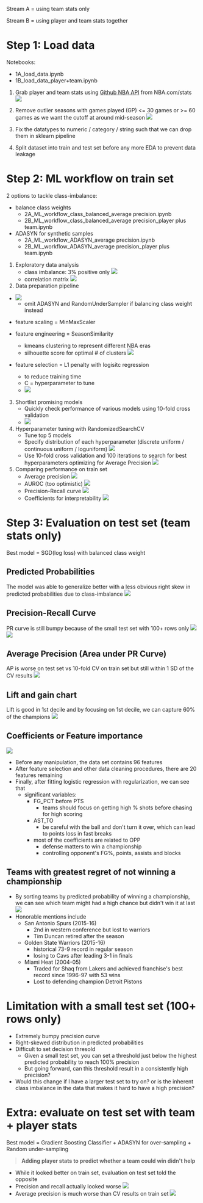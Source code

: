 Stream A = using team stats only

Stream B = using player and team stats together

# Step 1: Load data 

Notebooks:
- 1A_load_data.ipynb
- 1B_load_data_player+team.ipynb

1. Grab player and team stats using [Github NBA API](https://github.com/swar/nba_api) from NBA.com/stats <img src="../data/image/2022-09-18-16-35-09.png">

2. Remove outlier seasons with games played (GP) <= 30 games or >= 60 games as we want the cutoff at around mid-season <img src="../data/image/2022-09-18-16-36-40.png">

3. Fix the datatypes to numeric / category / string such that we can drop them in sklearn pipeline

4. Split dataset into train and test set before any more EDA to prevent data leakage

# Step 2: ML workflow on train set
2 options to tackle class-imbalance:
- balance class weights
  - 2A_ML_workflow_class_balanced_average precision.ipynb
  - 2B_ML_workflow_class_balanced_average precision_player plus team.ipynb
- ADASYN for synthetic samples
  - 2A_ML_workflow_ADASYN_average precision.ipynb
  - 2B_ML_workflow_ADASYN_average precision_player plus team.ipynb

1. Exploratory data analysis 
   - class imbalance: 3% positive only <img src="../data/image/2022-09-18-16-46-15.png">
   - correlation matrix <img src="../data/image/2022-09-18-16-46-42.png">
2. Data preparation pipeline
- <img src="../data/image/2022-09-18-16-48-00.png">
  
  - omit ADASYN and RandomUnderSampler if balancing class weight instead
- feature scaling = MinMaxScaler
- feature engineering = SeasonSimilarity
  - kmeans clustering to represent different NBA eras
  - silhouette score for optimal # of clusters <img src="../data/image/2022-09-18-16-51-26.png">
- feature selection = L1 penalty with logisitc regression
  - to reduce training time
  - C = hyperparameter to tune
  - <img src="../data/image/2022-09-18-16-52-42.png">
3. Shortlist promising models
   - Quickly check performance of various models using 10-fold cross validation
   - <img src="../data/image/2022-09-18-16-53-52.png">
4. Hyperparameter tuning with RandomizedSearchCV
   - Tune top 5 models
   - Specify distribution of each hyperparameter (discrete uniform / continuous uniform / loguniform) <img src="../data/image/2022-09-18-16-57-50.png">
   - Use 10-fold cross validation and 100 iterations to search for best hyperparameters optimizing for Average Precision <img src="../data/image/2022-09-18-16-58-45.png">
5. Comparing performance on train set
   - Average precision <img src="../data/image/2022-09-18-16-59-21.png">
   - AUROC (too optimistic) <img src="../data/image/2022-09-18-16-59-40.png">
   - Precision-Recall curve <img src="../data/image/2022-09-18-17-00-06.png">
   - Coefficients for interpretability <img src="../data/image/2022-09-18-17-00-23.png">

# Step 3: Evaluation on test set (team stats only)
Best model = SGD(log loss) with balanced class weight
## Predicted Probabilities
The model was able to generalize better with a less obvious right skew in predicted probabilities due to class-imbalance
<img src="../data/image/2022-09-18-22-54-09.png">

## Precision-Recall Curve
PR curve is still bumpy because of the small test set with 100+ rows only
<img src="../data/image/2022-09-18-22-55-46.png">
<img src="../data/image/2022-09-18-22-56-35.png">
## Average Precision (Area under PR Curve)
AP is worse on test set vs 10-fold CV on train set but still within 1 SD of the CV results
<img src="../data/image/2022-09-18-22-56-20.png">
## Lift and gain chart
Lift is good in 1st decile and by focusing on 1st decile, we can capture 60% of the champions
<img src="../data/image/2022-09-18-22-57-30.png">
## Coefficients or Feature importance
<img src="../data/image/2022-09-18-22-58-28.png">

- Before any manipulation, the data set contains 96 features
- After feature selection and other data cleaning procedures, there are 20 features remaining
- Finally, after fitting logistic regression with regularization, we can see that
  - significant variables: 
    - FG_PCT before PTS
      - teams should focus on getting high % shots before chasing for high scoring 
    - AST_TO
      - be careful with the ball and don't turn it over, which can lead to points loss in fast breaks
    - most of the coefficients are related to OPP
      - defense matters to win a championship
      - controlling opponent's FG%, points, assists and blocks

## Teams with greatest regret of not winning a championship
- By sorting teams by predicted probability of winning a championship, we can see which team might had a high chance but didn't win it at last <img src="../data/image/2022-09-18-23-06-04.png">
- Honorable mentions include 
  - San Antonio Spurs (2015-16)
    - 2nd in western conference but lost to warriors
    - Tim Duncan retired after the season
  - Golden State Warriors (2015-16)
    - historical 73-9 record in regular season
    - losing to Cavs after leading 3-1 in finals
  - Miami Heat (2004-05)
    - Traded for Shaq from Lakers and achieved franchise's best record since 1996-97 with 53 wins
    - Lost to defending champion Detroit Pistons


# Limitation with a small test set (100+ rows only)  
  - Extremely bumpy precision curve
  - Right-skewed distribution in predicted probabilities
  - Difficult to set decision thresold
    - Given a small test set, you can set a threshold just below the highest predicted probability to reach 100% precision
    - But going forward, can this threshold result in a consistently high precision?
  - Would this change if I have a larger test set to try on? or is the inherent class imbalance in the data that makes it hard to have a high precision?

# Extra: evaluate on test set with team + player stats 
Best model = Gradient Boosting Classifier + ADASYN for over-sampling + Random under-sampling 

> **Adding player stats to predict whether a team could win didn't help**

- While it looked better on train set, evaluation on test set told the opposite
- Precision and recall actually looked worse <img src="../data/image/2022-09-18-23-03-14.png">
- Average precision is much worse than CV results on train set <img src="../data/image/2022-09-18-23-03-49.png">
